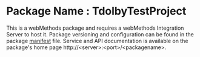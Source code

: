 # Package Name : TdolbyTestProject
This is a webMethods package and requires a webMethods Integration Server to host it. Package versioning and configuration can be found in the package [manifest](./TdolbyTestProject/manifest.v3) file. Service and API documentation is available on the package's home page http://&lt;server&gt;:&lt;port&gt;/&lt;packagename>.